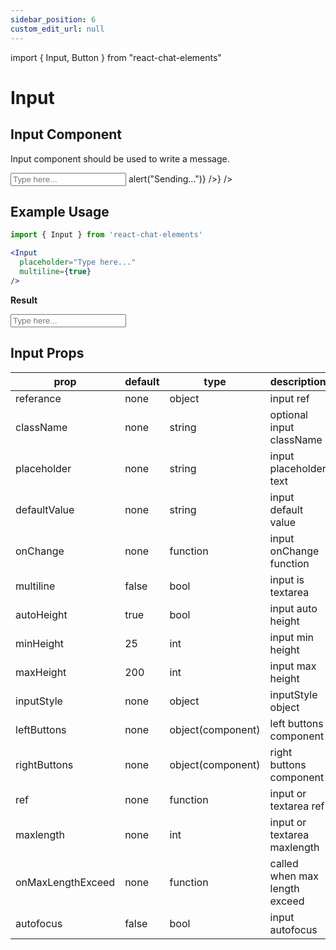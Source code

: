 ```yaml
---
sidebar_position: 6
custom_edit_url: null
---
```

import { Input, Button } from "react-chat-elements"

# Input

## Input Component

Input component should be used to write a message.

<div className="inputDiv">
  <Input
    className="inputStyle"
    placeholder="Type here..."
    multiline={true}
    rightButtons={<Button color="white" backgroundColor="black" text="Send" onClick={() => alert("Sending...")} />}
  />
</div>

## Example Usage

```jsx
import { Input } from 'react-chat-elements'

<Input
  placeholder="Type here..."
  multiline={true}
/>
```

**Result**

<div className="inputDiv">
  <Input
    className="inputStyle"
    placeholder="Type here..."
    multiline={true}
  />
</div>

## Input Props

| prop              | default | type              | description                   |
| ----------------- | ------- | ----------------- | ----------------------------- |
| referance         | none    | object            | input ref                     |
| className         | none    | string            | optional input className      |
| placeholder       | none    | string            | input placeholder text        |
| defaultValue      | none    | string            | input default value           |
| onChange          | none    | function          | input onChange function       |
| multiline         | false   | bool              | input is textarea             |
| autoHeight        | true    | bool              | input auto height             |
| minHeight         | 25      | int               | input min height              |
| maxHeight         | 200     | int               | input max height              |
| inputStyle        | none    | object            | inputStyle object             |
| leftButtons       | none    | object(component) | left buttons component        |
| rightButtons      | none    | object(component) | right buttons component       |
| ref               | none    | function          | input or textarea ref         |
| maxlength         | none    | int               | input or textarea maxlength   |
| onMaxLengthExceed | none    | function          | called when max length exceed |
| autofocus         | false   | bool              | input autofocus               |